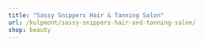 ```yaml
---
title: "Sassy Snippers Hair & Tanning Salon"
url: /kulpmont/sassy-snippers-hair-and-tanning-salon/
shop: beauty
---
```

